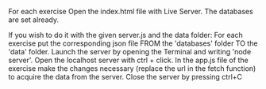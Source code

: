 For each exercise Open the index.html file with Live Server. The databases are set already.


If you wish to do it with the given server.js and the data folder:
    For each exercise put the corresponding json file FROM the 'databases' folder TO the 'data' folder.
    Launch the server by opening the Terminal and writing 'node server'. Open the localhost server with ctrl + click.
    In the app.js file of the exercise make the changes necessary (replace the url in the fetch function) to acquire the data from the server. 
    Close the server by pressing ctrl+C